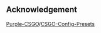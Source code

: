 ## Acknowledgement

[Purple-CSGO](https://github.com/Purple-CSGO)/[CSGO-Config-Presets](https://github.com/Purple-CSGO/CSGO-Config-Presets)
